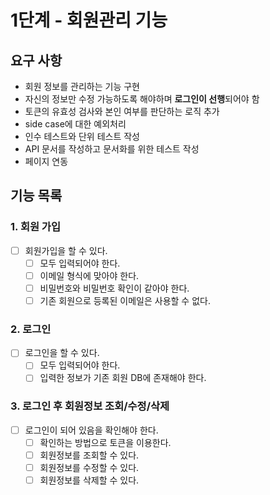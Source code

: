 # 1단계 - 회원관리 기능

## 요구 사항

- 회원 정보를 관리하는 기능 구현
- 자신의 정보만 수정 가능하도록 해야하며 **로그인이 선행**되어야 함
- 토큰의 유효성 검사와 본인 여부를 판단하는 로직 추가
- side case에 대한 예외처리
- 인수 테스트와 단위 테스트 작성
- API 문서를 작성하고 문서화를 위한 테스트 작성
- 페이지 연동

## 기능 목록

### 1. 회원 가입

- [ ]  회원가입을 할 수 있다.
    - [ ]  모두 입력되어야 한다.
    - [ ]  이메일 형식에 맞아야 한다.
    - [ ]  비밀번호와 비밀번호 확인이 같아야 한다.
    - [ ]  기존 회원으로 등록된 이메일은 사용할 수 없다.

### 2. 로그인

- [ ]  로그인을 할 수 있다.
    - [ ]  모두 입력되어야 한다.
    - [ ]  입력한 정보가 기존 회원 DB에 존재해야 한다.

### 3. 로그인 후 회원정보 조회/수정/삭제

- [ ]  로그인이 되어 있음을 확인해야 한다.
    - [ ]  확인하는 방법으로 토큰을 이용한다.
    - [ ]  회원정보를 조회할 수 있다.
    - [ ]  회원정보를 수정할 수 있다.
    - [ ]  회원정보를 삭제할 수 있다.